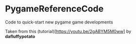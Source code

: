 # PygameReferenceCode
Code to quick-start new pygame game developments

Taken from this (tutorial)[https://youtu.be/2gABYM5M0ww] by **dafluffypotato**
